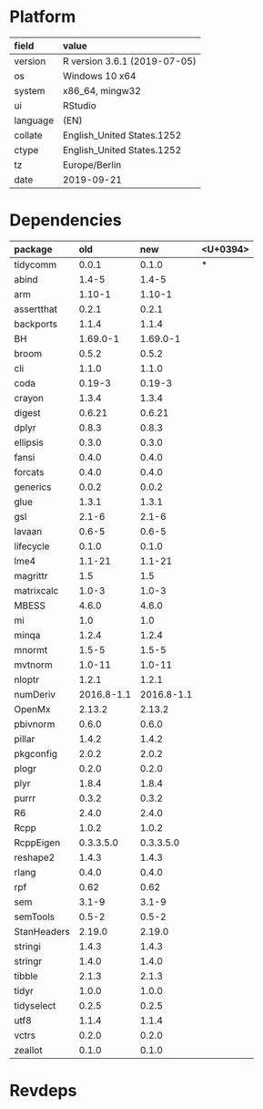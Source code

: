 # Platform

|field    |value                        |
|:--------|:----------------------------|
|version  |R version 3.6.1 (2019-07-05) |
|os       |Windows 10 x64               |
|system   |x86_64, mingw32              |
|ui       |RStudio                      |
|language |(EN)                         |
|collate  |English_United States.1252   |
|ctype    |English_United States.1252   |
|tz       |Europe/Berlin                |
|date     |2019-09-21                   |

# Dependencies

|package     |old        |new        |<U+0394>  |
|:-----------|:----------|:----------|:--|
|tidycomm    |0.0.1      |0.1.0      |*  |
|abind       |1.4-5      |1.4-5      |   |
|arm         |1.10-1     |1.10-1     |   |
|assertthat  |0.2.1      |0.2.1      |   |
|backports   |1.1.4      |1.1.4      |   |
|BH          |1.69.0-1   |1.69.0-1   |   |
|broom       |0.5.2      |0.5.2      |   |
|cli         |1.1.0      |1.1.0      |   |
|coda        |0.19-3     |0.19-3     |   |
|crayon      |1.3.4      |1.3.4      |   |
|digest      |0.6.21     |0.6.21     |   |
|dplyr       |0.8.3      |0.8.3      |   |
|ellipsis    |0.3.0      |0.3.0      |   |
|fansi       |0.4.0      |0.4.0      |   |
|forcats     |0.4.0      |0.4.0      |   |
|generics    |0.0.2      |0.0.2      |   |
|glue        |1.3.1      |1.3.1      |   |
|gsl         |2.1-6      |2.1-6      |   |
|lavaan      |0.6-5      |0.6-5      |   |
|lifecycle   |0.1.0      |0.1.0      |   |
|lme4        |1.1-21     |1.1-21     |   |
|magrittr    |1.5        |1.5        |   |
|matrixcalc  |1.0-3      |1.0-3      |   |
|MBESS       |4.6.0      |4.6.0      |   |
|mi          |1.0        |1.0        |   |
|minqa       |1.2.4      |1.2.4      |   |
|mnormt      |1.5-5      |1.5-5      |   |
|mvtnorm     |1.0-11     |1.0-11     |   |
|nloptr      |1.2.1      |1.2.1      |   |
|numDeriv    |2016.8-1.1 |2016.8-1.1 |   |
|OpenMx      |2.13.2     |2.13.2     |   |
|pbivnorm    |0.6.0      |0.6.0      |   |
|pillar      |1.4.2      |1.4.2      |   |
|pkgconfig   |2.0.2      |2.0.2      |   |
|plogr       |0.2.0      |0.2.0      |   |
|plyr        |1.8.4      |1.8.4      |   |
|purrr       |0.3.2      |0.3.2      |   |
|R6          |2.4.0      |2.4.0      |   |
|Rcpp        |1.0.2      |1.0.2      |   |
|RcppEigen   |0.3.3.5.0  |0.3.3.5.0  |   |
|reshape2    |1.4.3      |1.4.3      |   |
|rlang       |0.4.0      |0.4.0      |   |
|rpf         |0.62       |0.62       |   |
|sem         |3.1-9      |3.1-9      |   |
|semTools    |0.5-2      |0.5-2      |   |
|StanHeaders |2.19.0     |2.19.0     |   |
|stringi     |1.4.3      |1.4.3      |   |
|stringr     |1.4.0      |1.4.0      |   |
|tibble      |2.1.3      |2.1.3      |   |
|tidyr       |1.0.0      |1.0.0      |   |
|tidyselect  |0.2.5      |0.2.5      |   |
|utf8        |1.1.4      |1.1.4      |   |
|vctrs       |0.2.0      |0.2.0      |   |
|zeallot     |0.1.0      |0.1.0      |   |

# Revdeps

